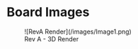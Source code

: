 # Board Images

<figure markdown="span">
  ![RevA Render](/images/Image1.png)
  <figcaption>Rev A - 3D Render</figcaption>
</figure>